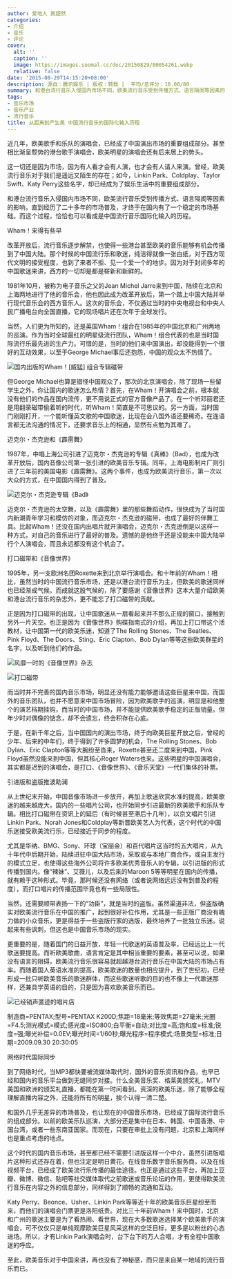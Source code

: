 ```yaml
---
author: 爱地人 房超然
categories:
- 介绍
- 音乐
- 评论
cover:
  alt: ''
  caption: ''
  image: https://images.soomal.cc/doc/20150829/00054261.webp
  relative: false
date: '2015-08-29T14:15:20+08:00'
description: 源自：腾讯娱乐 | 版权：转载 |  平均/总评分：10.00/80
summary: 和港台流行音乐入侵国内市场不同，欧美流行音乐受到传播方式、语言隔阂等因素的影响，直到经历了二十多年的市场普及，才终于在国内有了一个稳定的市场基础。而这个过程，恰恰也可以看成是中国流行音乐国际化输入的历程。
tags:
- 音乐市场
- 音乐产业
- 流行音乐
title: 从距离到产生美 中国流行音乐的国际化输入历程
---
```


近几年，欧美歌手和乐队的演唱会，已经成了中国演出市场的重要组成部分。甚至相比渐呈颓势的港台歌手演唱会，欧美明星的演唱会还有后来居上的势头。

这一切还是因为市场，因为有人看才会有人演，也才会有人请人来演。曾经，欧美流行音乐对于我们是遥远又陌生的存在；如今，Linkin Park、Coldplay、Taylor Swift、Katy Perry这些名字，却已经成为了娱乐生活中的重要组成部分。

和港台流行音乐入侵国内市场不同，欧美流行音乐受到传播方式、语言隔阂等因素的影响，直到经历了二十多年的市场普及，才终于在国内有了一个稳定的市场基础。而这个过程，恰恰也可以看成是中国流行音乐国际化输入的历程。

Wham！来得有些早

改革开放后，流行音乐逐步解禁，也使得一些港台甚至欧美的音乐能够有机会传播到了中国大陆。那个时候的中国流行乐和歌迷，纯洁得就像一张白纸，对于西方现代文明的接受程度，也到了来者不拒、见一个爱一个的地步。因为对于封闭多年的中国歌迷来讲，西方的一切却是都是崭新和新鲜的。

1981年10月，被称为电子音乐之父的Jean Michel Jarre来到中国，陆续在北京和上海两地进行了他的音乐会，他也因此成为改革开放后，第一个踏上中国大陆并举行现代音乐会的西方音乐人。这次的音乐会，不仅通过当时的中央电视台和中央人民广播电台向全国直播，它的现场唱片还在次年于全球发行。

当然，人们更为所知的，还是英国Wham！组合在1985年的中国北京和广州两地的巡演。作为当时全球最红的明星级流行团队，Wham！组合代表的也是当时国际流行乐最先进的生产力。可惜的是，当时的他们来中国演出，却没能得到一个很好的互动效果，以至于George Michael事后还抱怨，中国的观众太不热情了。

![国内出版的Wham！[威猛] 组合专辑磁带](https://images.soomal.cc/doc/20150829/00054256.webp)







但George Michael也算是错怪中国观众了，那次的北京演唱会，除了现场一些留学生之外，你让国内的歌迷怎么热情？首先，在Wham！开演唱会之前，根本就没有他们的作品在国内流传，更不用说正式的官方音像产品了。在一个听邓丽君还是用翻录磁带偷着听的时代，听Wham！简直是不可思议的。另一方面，当时国门刚刚打开，一个能听懂英文歌的中国歌迷，比现在会八国外语还要稀奇。在连语言都无法沟通的情况下，还要求音乐上的相通，显然有点勉为其难了。

迈克尔・杰克逊和《霹雳舞》

1987年，中唱上海公司引进了迈克尔・杰克逊的专辑《真棒》（Bad），也成为改革开放后，国内音像公司第一张引进的欧美音乐专辑。同年，上海电影制片厂则引进了三年前的美国电影《霹雳舞》。这两个事件，也成为欧美流行音乐，第一次以大众的方式，在中国国内得到了普及。

![迈克尔・杰克逊专辑《Bad》](https://images.soomal.cc/doc/20150829/00054257.webp)







迈克尔・杰克逊的太空舞，以及《霹雳舞》里的那些舞蹈动作，很快成为了当时国内新潮青年学习和模仿的对象，而迈克尔・杰克逊的磁带，也成了最好的伴舞工具。比起Wham！还没在国内出唱片就开演唱会，迈克尔・杰克逊倒是以这样一种方式，对自己的音乐进行了最好的普及。遗憾的是他终于还是没能来中国大陆举行个人演唱会，而且永远都没有这个机会了。

打口磁带和《音像世界》

1995年，另一支欧洲名团Roxette来到北京举行演唱会。和十年前的Wham！相比，虽然当时的中国流行音乐市场，还是以港台流行音乐为主，但欧美的歌迷同样也已经渐成气候。而成就这股气候的，除了要感谢《音像世界》这本大量介绍欧美和港台流行音乐的杂志外，更不能忘了打口磁带的贡献。

正是因为打口磁带的出现，让中国歌迷从一扇看起来并不那么正规的窗口，接触到另外一片天空。也正是因为《音像世界》购碟指南式的介绍，再加上打口带这个活教材，让中国第一代的欧美乐迷，知道了The Rolling Stones、The Beatles、Pink Floyd、The Doors、Sting、Eric Clapton、Bob Dylan等等这些欧美群星的名字，以及听到他们的作品。

![风靡一时的《音像世界》杂志](https://images.soomal.cc/doc/20150829/00054259.webp)




![打口磁带](https://images.soomal.cc/doc/20150829/00054258.webp)





而当时并不完善的国内音乐市场，明显还没有能力能够邀请这些巨星来中国，而国外的音乐团队，也并不愿意来中国市场冒险，因为欧美歌手的巡演，明显是和他整个的演艺档期挂钩，而当时的中国市场，并不能提供欧美歌手稳定的正版销量。但年少时对偶像的惦念，却不会遗忘，终会积存在心底。

于是，在新千年之后，当中国国内的演出市场，终于向欧美巨星开放之后，曾经的少年、后来的中年们，终于得到了许多圆梦的机会，The Rolling Stones、Bob Dylan、Eric Clapton等等大腕纷至沓来，Roxette甚至还二度来到中国，Pink Floyd虽然没能来到中国，但其核心Roger Waters也来。这些明星的中国演唱会，其实都是迟到的演唱会，是打口、《音像世界》、《音乐天堂》一代们集体的补票。

引进版和盗版推波助澜

从上世纪末开始，中国音像市场进一步放开，再加上歌迷欣赏水准的提高，欧美歌迷的越来越庞大，国内的一些唱片公司，也开始同步引进最新的欧美歌手和乐队专辑。相比打口磁带在资讯上的延后（有时候甚至滞后十几年），以京文唱片引进Linkin Park、Norah Jones和Coldplay等新晋欧美艺人为代表，这个时代的中国乐迷接受欧美流行乐，已经接近于同步的程度。

尤其是华纳、BMG、Sony、环球（宝丽金）和百代唱片这当时的五大唱片，从九十年代中后期开始，陆续进驻中国大陆市场，采取或与本地厂商合作，或自主发行的模式立足，也使得这些海外公司将许多欧美优秀音乐人的专辑，以引进版的形式传播到国内。像“辣妹”、艾薇儿，以及后来的Maroon 5等等明星在国内的传播，就有赖于这种形式。毕竟，那时候还没有网络（或者说网络远远没有到普及的程度），而打口唱片的传播范围毕竟也有一些局限性。

当然，还需要顺带表扬一下的“功臣”，就是当时的盗版。虽然渠道非法，但盗版确实对欧美流行音乐在中国的推广，起到很好补位作用，尤其是一些正版厂商没有魄力做的小众音乐，更是得益于一些盗版行家的选版，最终培养了一批独立乐迷。说起来有些讽刺，但这也是中国音乐市场的现实。

更重要的是，随着国门的日益开放，年轻一代歌迷的英语普及率，已经远比上一代歌迷要提高。而听欧美歌曲，语言肯定是其中相当重要的要素，甚至可以说，如果没有语言的阻碍，欧美流行音乐很容易就超越港台流行音乐在中国大陆的市场占有率。而随着国人英语水准的提高，欧美歌迷的数量也相应提升，到了世纪初，已经形成一批只听欧美音乐的歌迷群体，而这些歌迷听歌的目的也不像上一代歌迷那样，还兼具学英语的目的，只是因为喜欢欧美音乐而已。

![已经销声匿迹的唱片店](https://images.soomal.cc/doc/20150829/00054260.webp)

制造商=PENTAX;型号=PENTAX K200D;焦距=18毫米;等效焦距=27毫米;光圈=F4.5;测光模式=模式;感光度=ISO800;白平衡=自动;对比度=高;饱和度=标准;锐度=强;曝光补偿=0.0EV;曝光时间=1/60秒;曝光程序=程序模式;场景类型=标准;日期=2009.09.30 20:30:05



网络时代国际同步

到了网络时代，当MP3都快要被流媒体取代时，国外的音乐资讯和作品，也早已经和国内的音乐平台做到无缝同步对接。什么全美音乐奖、格莱美颁奖礼，MTV美国和欧洲的颁奖礼直播，都能在第一时间看到。资深的欧美乐迷，除了能够全程理解直播内容之外，还能将所有的明星，挨个认得一清二楚。

和国外几乎无差异的市场普及，也让现在的中国音乐市场，已经成了国际流行音乐的组成部分。以前的欧美乐队巡演，大部分还是集中在日本、韩国、中国香港、中国台湾，或者一些东南亚国家。而现在，只要在审批上没有问题，北京和上海同样也是重点考虑的地点。

这个时代的国内音乐市场，甚至都已经不需要引进版这样一个中介，虽然引进版唱片这种形式还存在着，但也注定是明日黄花。在线音乐数字音乐服务商，以及在线视频平台，已经成了欧美流行乐传播的最佳途径。也正是通过这些平台，再加上豆瓣、微博、微信、贴吧等社交媒体取代之前歌迷或音乐论坛的作用，更使得欧美流行音乐在内容之外的信息部分，同样得到了顺畅的流通和互动。

Katy Perry、Beonce、Usher、Linkin Park等等近十年的欧美音乐巨星纷至而来，而他们的演唱会门票更是洛阳纸贵。对比三十年前Wham！来中国时，北京和广州的歌迷主要是为了看热闹、看世界，现在大多数歌迷选择某个欧美歌手的演唱会，可不仅仅只是单纯观摩欧美巨星风采这样的空泛目标，更多是以粉丝的心态进场。所以，才有Linkin Park演唱会时，台下台下的万人合唱，才有全程中国歌迷的呼应。

至此，欧美音乐对于中国来讲，再也没有了神秘感，而只是来自某一地域的流行音乐而已。
